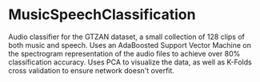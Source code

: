# MusicSpeechClassification
Audio classifier for the GTZAN dataset, a small collection of 128 clips of both music and speech. Uses an AdaBoosted Support Vector Machine on the spectrogram representation of the audio files to achieve over 80% classification accuracy. Uses PCA to visualize the data, as well as K-Folds cross validation to ensure network doesn't overfit. 
